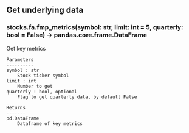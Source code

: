 ## Get underlying data 
### stocks.fa.fmp_metrics(symbol: str, limit: int = 5, quarterly: bool = False) -> pandas.core.frame.DataFrame

Get key metrics

    Parameters
    ----------
    symbol : str
        Stock ticker symbol
    limit : int
        Number to get
    quarterly : bool, optional
        Flag to get quarterly data, by default False

    Returns
    -------
    pd.DataFrame
        Dataframe of key metrics
